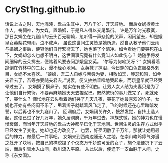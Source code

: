 # CrySt1ng.github.io
话说上古之时，天地混沌，盘古生其中，万八千岁，开天辟地。
而后女娲抟黄土作人，祷祠神，为女媒，置婚姻，于是凡人得以交尾繁衍。
许是万年时光寂寞，那日女娲坐在九嶷山的云头百无聊赖，忽听得一声悲怆的哭声，闲闲望去，却是娥皇女英梨花带雨，泣不成声。
虽说这世间生灵皆是她所造，然自从教予他们云雨与婚姻之事后，便容他们自行繁衍去了，她也落了个清净。如今看她们要哭死在山下，女娲却怎么也想不明白，这世间事究竟有什么竟叫人如此伤心？
她随手将发间细碎的云朵拂去，便踏着风要去问那娥皇女英。
“尔等为何啼哭呀？”
女娲看着跪倒在竹林中的二女，漫不经心地问。
女英抹了抹泪，今日穿的白色丧服格外刺目，女娲不太喜欢。
“娘娘，吾二人自嫁与帝舜为妻，相敬如宾，琴瑟和鸣，如今夫君去了，吾等亦要随夫君去。”说罢，便又抽抽噎噎地哭起来，而娥皇早就已经哭晕过去了。
女娲摸了摸鼻子，她实在有些不明白。让男人女人结为夫妻只是为了让他们自行繁衍，不要再麻烦她天天去捏泥巴。既然繁衍的事儿做完了，死就死了，哭什么？
惆怅地在云头看着她们哭了几天几夜，哭花了她最喜欢的竹子，女娲也开始有些闷闷不乐了，甩着辫子就踏着风飞走了。飞的时候还在心里暗暗发誓，以后再也不来九嶷山了。
回洞府后，女娲闭关许久，恍然发觉，自抟土造人起，这便已过了好几万年，她久居洞府，千万年过去，神族式微，她的神力也在慢慢衰弱，而当年开天辟地的盘古大神都早已化于天地间。世间生灵的生存方式似乎已经发生了变化，她却也无力改变了。
也罢，好歹闲散了千万年。那就让她用最后的神力，做最后一件事吧。
女娲来到西南边陲无人之地，在崇山峻岭瘴气弥漫之处开了块地，按自己的样貌捏了个仪态万千娇憨可爱的女子，施个法便扔下了云端，而后引雪水入山间，截川流入平原。
从此以后，便遗下一支血脉于人间，史称《东女国》。
